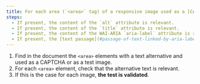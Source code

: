 ```yaml
---
title: For each area (`<area>` tag) of a responsive image used as a [CAPTCHA](#captcha) or as a [test image](#test-image), having a [text alternative](#text-alternative-image), is this alternative relevant?
steps:
  - If present, the content of the `alt` attribute is relevant.
  - If present, the content of the `title` attribute is relevant.
  - If present, the content of the WAI-ARIA `aria-label` attribute is relevant.
  - If present, the [text passage](#passage-of-text-linked-by-aria-labelledby-or-aria-describedby) associated via the WAI-ARIA `aria-labelledby` attribute is relevant.
---
```


1. Find in the document the `<area>` elements with a text alternative and used as a CAPTCHA or as a test image.
2. For each `<area>` element, check that the alternative text is relevant.
3. If this is the case for each image, **the test is validated**.
